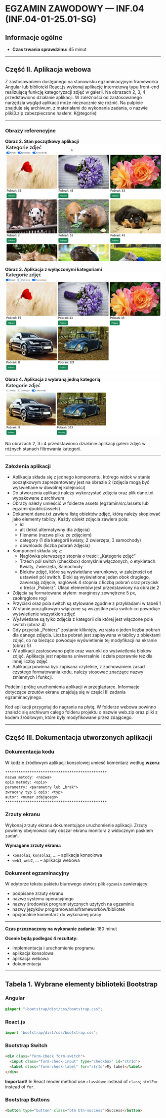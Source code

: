 # EGZAMIN ZAWODOWY — INF.04 (INF.04-01-25.01-SG)

## Informacje ogólne

- **Czas trwania sprawdzinu:** 45 minut

---

## Część II. Aplikacja webowa

Z zastosowaniem dostępnego na stanowisku egzaminacyjnym frameworka Angular lub biblioteki React.js wykonaj aplikację internetową typu front-end realizującą funkcję kategoryzacji zdjęć w galerii. Na obrazach 2, 3, 4 przedstawiono działanie aplikacji. W zależności od zastosowanego narzędzia wygląd aplikacji może nieznacznie się różnić. Na pulpicie znajduje się archiwum, z materiałami do wykonania zadania, o nazwie pliki3.zip zabezpieczone hasłem: K@tegorie)

---

### Obrazy referencyjne

**Obraz 2. Stan początkowy aplikacji**
![Obraz 2](img/Obraz-2.png)

**Obraz 3. Aplikacja z wyłączonymi kategoriami**
![Obraz 3](img/Obraz-3.png)

**Obraz 4. Aplikacja z wybraną jedną kategorią**
![Obraz 4](img/Obraz-4.png)

Na obrazach 2, 3 i 4 przedstawiono działanie aplikacji galerii zdjęć w różnych stanach filtrowania kategorii.

---

### Założenia aplikacji

- Aplikacja składa się z jednego komponentu, którego widok w stanie początkowym zaprezentowany jest na obrazie 2 (zdjęcia mogą być wyświetlane w dowolnej kolejności)
- Do utworzenia aplikacji należy wykorzystać zdjęcia oraz plik dane.txt wypakowane z archiwum
- Obrazy należy umieścić w folderze assets (egzamin/src/assets lub egzamin/public/assets)
- Dokument dane.txt zawiera listę obiektów zdjęć, którą należy skopiować jako elementy tablicy. Każdy obiekt zdjęcia zawiera pola:
  - id
  - alt (tekst alternatywny dla zdjęcia)
  - filename (nazwa pliku ze zdjęciem)
  - category (1 dla kategorii kwiaty, 2 zwierzęta, 3 samochody)
  - downloads (liczba pobrań zdjęcia)
- Komponent składa się z:
  - Nagłówka pierwszego stopnia o treści: „Kategorie zdjęć"
  - Trzech pól switch (checkbox) domyślnie włączonych, o etykietach: Kwiaty, Zwierzęta, Samochody
  - Bloków zdjęć, które są wyświetlane warunkowo, w zależności od ustawień pól switch. Bloki są wyświetlone jeden obok drugiego, zawierają zdjęcie, nagłówek 4 stopnia z liczbą pobrań oraz przycisk o treści „Pobierz". Układ elementów jest przedstawiony na obrazie 2
- Zdjęcia są formatowane stylem: marginesy zewnętrzne 5 px, zaokrąglone rogi
- Przyciski oraz pola switch są stylowane zgodnie z przykładami w tabeli 1
- W stanie początkowym włączone są wszystkie pola switch co powoduje wyświetlenie wszystkich zdjęć
- Wyświetlane są tylko zdjęcia z kategorii dla której jest włączone pole switch (obraz 4)
- Gdy przycisk „Pobierz" zostanie kliknięty, wzrasta o jeden liczba pobrań dla danego zdjęcia. Liczba pobrań jest zapisywana w tablicy z obiektami zdjęć, co na bieżąco powoduje wyświetlenie tej modyfikacji na ekranie (obraz 5)
- W aplikacji zastosowano pętle oraz warunki do wyświetlenia bloków zdjęć. Aplikacja jest napisana uniwersalnie i działa poprawnie też dla innej liczby zdjęć
- Aplikacja powinna być zapisana czytelnie, z zachowaniem zasad czystego formatowania kodu, należy stosować znaczące nazwy zmiennych i funkcji.

Podejmij próbę uruchomienia aplikacji w przeglądarce. Informacje dotyczące zrzutów ekranu znajdują się w części III zadania egzaminacyjnego.

Kod aplikacji przygotuj do nagrania na płytę. W folderze webowa powinno znaleźć się archiwum całego folderu projektu o nazwie web.zip oraz pliki z kodem źródłowym, które były modyfikowane przez zdającego.

---


## Część III. Dokumentacja utworzonych aplikacji

### Dokumentacja kodu

W kodzie źródłowym aplikacji konsolowej umieść komentarz według **wzoru**:

```
**********************************************
nazwa metody: <nazwa> 
opis metody: <opis> 
parametry: <parametry lub „brak"> 
zwracany typ i opis: <typ> 
autor: <numer zdającego> 
**********************************************
```

### Zrzuty ekranu

Wykonaj zrzuty ekranu dokumentujące uruchomienie aplikacji. Zrzuty powinny obejmować cały obszar ekranu monitora z widocznym paskiem zadań.

**Wymagane zrzuty ekranu:**

- `konsola1`, `konsola2`, ... – aplikacja konsolowa
- `web1`, `web2`, ... – aplikacja webowa

### Dokument egzaminacyjny

W edytorze tekstu pakietu biurowego utwórz plik `egzamin` zawierający:

- podpisane zrzuty ekranu
- nazwę systemu operacyjnego
- nazwy środowisk programistycznych użytych na egzaminie
- nazwy języków programowania/frameworków/bibliotek
- opcjonalnie komentarz do wykonanej pracy

---

**Czas przeznaczony na wykonanie zadania:** 180 minut

**Ocenie będą podlegać 4 rezultaty:**

- implementacja i uruchomienie programu
- aplikacja konsolowa
- aplikacja webowa
- dokumentacja

---

## Tabela 1. Wybrane elementy biblioteki Bootstrap

### Angular

```css
@import "~bootstrap/dist/css/bootstrap.css";
```

### React.js

```javascript
import 'bootstrap/dist/css/bootstrap.css';
```

### Bootstrap Switch

```html
<div class="form-check form-switch"> 
  <input class="form-check-input" type="checkbox" id="ctrId"> 
  <label class="form-check-label" for="ctrId">My label</label> 
</div>
```

**Important!** In React render method use `className` instead of `class`; `htmlFor` instead of `for`.

### Bootstrap Buttons

```html
<button type="button" class="btn btn-success">Success</button>
```
